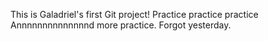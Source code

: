 This is Galadriel's first Git project!
Practice practice practice 
Annnnnnnnnnnnnnd more practice. 
Forgot yesterday.
